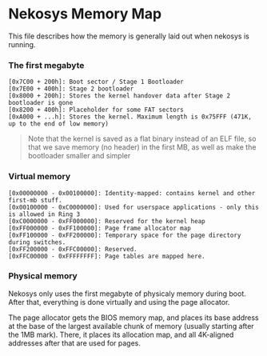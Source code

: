 # Nekosys Memory Map
This file describes how the memory is generally laid out when nekosys is running.

### The first megabyte
```
[0x7C00 + 200h]: Boot sector / Stage 1 Bootloader
[0x7E00 + 400h]: Stage 2 bootloader
[0x8000 + 200h]: Stores the kernel handover data after Stage 2 bootloader is gone
[0x8200 + 400h]: Placeholder for some FAT sectors
[0xA000 + ...h]: Stores the kernel. Maximum length is 0x75FFF (471K, up to the end of low memory)
```
> Note that the kernel is saved as a flat binary instead of an ELF file, so that we
> save memory (no header) in the first MB, as well as make the bootloader smaller
> and simpler

### Virtual memory
```
[0x00000000 - 0x00100000]: Identity-mapped: contains kernel and other first-mb stuff.
[0x00100000 - 0xC0000000]: Used for userspace applications - only this is allowed in Ring 3
[0xC0000000 - 0xFF000000]: Reserved for the kernel heap
[0xFF000000 - 0xFF100000]: Page frame allocator map
[0xFF100000 - 0xFF200000]: Temporary space for the page directory during switches.
[0xFF200000 - 0xFFC00000]: Reserved.
[0xFFC00000 - 0xFFFFFFFF]: Page tables are mapped here.
```

### Physical memory
Nekosys only uses the first megabyte of physicaly memory during boot.
After that, everything is done virtually and using the page allocator.

The page allocator gets the BIOS memory map, and places its base address
at the base of the largest available chunk of memory (usually starting
after the 1MB mark). There, it places its allocation map, and all 4K-aligned
addresses after that are used for pages.
